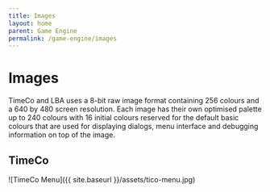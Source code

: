 ```yaml
---
title: Images
layout: home
parent: Game Engine
permalink: /game-engine/images
---
```


# Images

TimeCo and LBA uses a 8-bit raw image format containing 256 colours and a 640 by 480 screen resolution. Each image has their own optimised palette up to 240 colours with 16 initial colours reserved for the default basic colours that are used for displaying dialogs, menu interface and debugging information on top of the image.

## TimeCo

![TimeCo Menu]({{ site.baseurl }}/assets/tico-menu.jpg)
